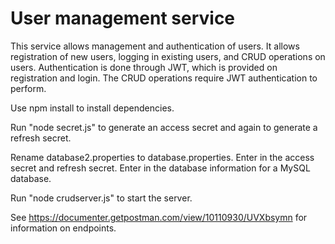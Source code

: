 # User management service
This service allows management and authentication of users. It allows registration of new users, logging in existing users, and CRUD operations on users. Authentication is done through JWT, which is provided on registration and login. The CRUD operations require JWT authentication to perform.

Use npm install to install dependencies.

Run "node secret.js" to generate an access secret and again to generate a refresh secret.

Rename database2.properties to database.properties. Enter in the access secret and refresh secret. Enter in the database information for a MySQL database.

Run "node crudserver.js" to start the server.

See https://documenter.getpostman.com/view/10110930/UVXbsymn for information on endpoints.
